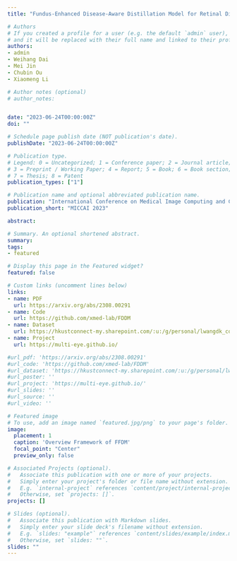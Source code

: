 ```yaml
---
title: "Fundus-Enhanced Disease-Aware Distillation Model for Retinal Disease Classification from OCT Images"

# Authors
# If you created a profile for a user (e.g. the default `admin` user), write the username (folder name) here 
# and it will be replaced with their full name and linked to their profile.
authors:
- admin
- Weihang Dai
- Mei Jin
- Chubin Ou
- Xiaomeng Li

# Author notes (optional)
# author_notes:


date: "2023-06-24T00:00:00Z"
doi: ""

# Schedule page publish date (NOT publication's date).
publishDate: "2023-06-24T00:00:00Z"

# Publication type.
# Legend: 0 = Uncategorized; 1 = Conference paper; 2 = Journal article;
# 3 = Preprint / Working Paper; 4 = Report; 5 = Book; 6 = Book section;
# 7 = Thesis; 8 = Patent
publication_types: ["1"]

# Publication name and optional abbreviated publication name.
publication: "International Conference on Medical Image Computing and Computer Assisted Intervention (MICCAI), 2023"
publication_short: "MICCAI 2023"

abstract: 

# Summary. An optional shortened abstract.
summary:
tags: 
- featured

# Display this page in the Featured widget?
featured: false

# Custom links (uncomment lines below)
links:
- name: PDF
  url: https://arxiv.org/abs/2308.00291
- name: Code
  url: https://github.com/xmed-lab/FDDM
- name: Dataset
  url: https://hkustconnect-my.sharepoint.com/:u:/g/personal/lwangdk_connect_ust_hk/Eey6EX7oETNBq9Im8XFFfYIBernNJaTOSzS01GO3-ybyew?e=AFsAnx
- name: Project
  url: https://multi-eye.github.io/

#url_pdf: 'https://arxiv.org/abs/2308.00291'
#url_code: 'https://github.com/xmed-lab/FDDM'
#url_dataset: 'https://hkustconnect-my.sharepoint.com/:u:/g/personal/lwangdk_connect_ust_hk/Eey6EX7oETNBq9Im8XFFfYIBernNJaTOSzS01GO3-ybyew?e=AFsAnx'
#url_poster: ''
#url_project: 'https://multi-eye.github.io/'
#url_slides: ''
#url_source: ''
#url_video: ''

# Featured image
# To use, add an image named `featured.jpg/png` to your page's folder. 
image:
  placement: 1
  caption: 'Overview Framework of FFDM'
  focal_point: "Center"
  preview_only: false

# Associated Projects (optional).
#   Associate this publication with one or more of your projects.
#   Simply enter your project's folder or file name without extension.
#   E.g. `internal-project` references `content/project/internal-project/index.md`.
#   Otherwise, set `projects: []`.
projects: []

# Slides (optional).
#   Associate this publication with Markdown slides.
#   Simply enter your slide deck's filename without extension.
#   E.g. `slides: "example"` references `content/slides/example/index.md`.
#   Otherwise, set `slides: ""`.
slides: ""
---
```


